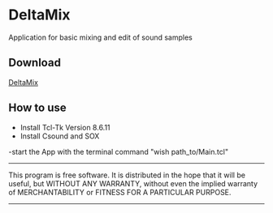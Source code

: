 # **DeltaMix**

Application for basic mixing and edit of sound samples 


## Download
[DeltaMix](https://github.com/Suppan/DeltaMix/releases/)

## How to use

- Install Tcl-Tk Version 8.6.11
- Install Csound and SOX

-start the App with the terminal command "wish path_to/Main.tcl"


*************
This program is free software. It is distributed in the hope that it will be useful, but WITHOUT ANY WARRANTY, without even the implied warranty of MERCHANTABILITY or FITNESS FOR A PARTICULAR PURPOSE. 
*************
